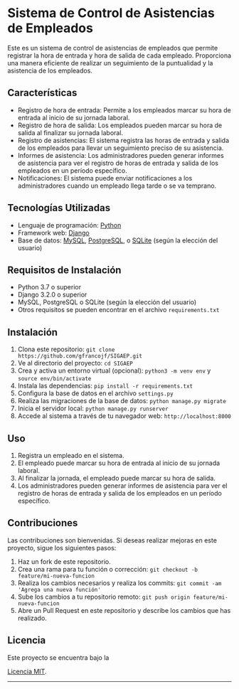 # Sistema de Control de Asistencias de Empleados

Este es un sistema de control de asistencias de empleados que permite registrar la hora de entrada y hora de salida de cada empleado. Proporciona una manera eficiente de realizar un seguimiento de la puntualidad y la asistencia de los empleados.

## Características

- Registro de hora de entrada: Permite a los empleados marcar su hora de entrada al inicio de su jornada laboral.
- Registro de hora de salida: Los empleados pueden marcar su hora de salida al finalizar su jornada laboral.
- Registro de asistencias: El sistema registra las horas de entrada y salida de los empleados para llevar un seguimiento preciso de su asistencia.
- Informes de asistencia: Los administradores pueden generar informes de asistencia para ver el registro de horas de entrada y salida de los empleados en un período específico.
- Notificaciones: El sistema puede enviar notificaciones a los administradores cuando un empleado llega tarde o se va temprano.

## Tecnologías Utilizadas

- Lenguaje de programación: [Python](https://www.python.org/)
- Framework web: [Django](https://www.djangoproject.com/)
- Base de datos: [MySQL](https://www.mysql.com/), [PostgreSQL](https://www.postgresql.org/), o [SQLite](https://www.sqlite.org/) (según la elección del usuario)

## Requisitos de Instalación

- Python 3.7 o superior
- Django 3.2.0 o superior
- MySQL, PostgreSQL o SQLite (según la elección del usuario)
- Otros requisitos se pueden encontrar en el archivo `requirements.txt`

## Instalación

1. Clona este repositorio: `git clone https://github.com/gfrancojf/SIGAEP.git`
2. Ve al directorio del proyecto: `cd SIGAEP`
3. Crea y activa un entorno virtual (opcional): `python3 -m venv env` y `source env/bin/activate`
4. Instala las dependencias: `pip install -r requirements.txt`
5. Configura la base de datos en el archivo `settings.py`
6. Realiza las migraciones de la base de datos: `python manage.py migrate`
7. Inicia el servidor local: `python manage.py runserver`
8. Accede al sistema a través de tu navegador web: `http://localhost:8000`

## Uso

1. Registra un empleado en el sistema.
2. El empleado puede marcar su hora de entrada al inicio de su jornada laboral.
3. Al finalizar la jornada, el empleado puede marcar su hora de salida.
4. Los administradores pueden generar informes de asistencia para ver el registro de horas de entrada y salida de los empleados en un período específico.

## Contribuciones

Las contribuciones son bienvenidas. Si deseas realizar mejoras en este proyecto, sigue los siguientes pasos:

1. Haz un fork de este repositorio.
2. Crea una rama para tu función o corrección: `git checkout -b feature/mi-nueva-funcion`
3. Realiza los cambios necesarios y realiza los commits: `git commit -am 'Agrega una nueva función'`
4. Sube los cambios a tu repositorio remoto: `git push origin feature/mi-nueva-funcion`
5. Abre un Pull Request en este repositorio y describe los cambios que has realizado.

## Licencia

Este proyecto se encuentra bajo la

 [Licencia MIT](LICENSE).

---
